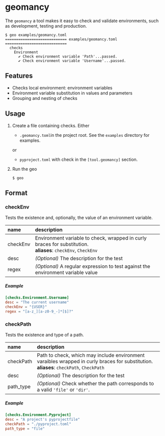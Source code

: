 # geomancy

The ``geomancy`` a tool makes it easy to check and validate environments, such
as development, testing and production.

```shell
$ geo examples/geomancy.toml
============================ examples/geomancy.toml ============================
  checks
    Environment
      ✔ Check environment variable 'Path'...passed.
      ✔ Check environment variable 'Username'...passed.
```

## Features
- Checks local environment: environment variables
- Environment variable substitution in values and parameters
- Grouping and nesting of checks

## Usage
1. Create a file containing checks. Either

   - ``.geomancy.toml``in the project root. See the ``examples`` directory for
     examples.

   or

   - ``pyproject.toml`` with check in the ``[tool.geomancy]`` section.

2. Run the geo

   ```shell
   $ geo
   ```

## Format

### checkEnv

Tests the existence and, optionally, the value of an environment variable.

| name      | description                                                                                                                  |
|:----------|:-----------------------------------------------------------------------------------------------------------------------------|
| checkEnv  | Environment variable to check, wrapped in curly braces for substitution. <br>__aliases__: ``checkEnv``, ``CheckEnv``         |
| desc      | _(Optional)_ The description for the test                                                                                    |
| regex     | _(Optional)_ A regular expression to test against the environment variable value                                             |

##### Example

```toml
[checks.Environment.Username]
desc = "The current username"
checkEnv = "{USER}"
regex = "[a-z_][a-z0-9_-]*[$]?"
```

### checkPath

Tests the existence and type of a path.

| name      | description                                                                                                                                    |
|:----------|:-----------------------------------------------------------------------------------------------------------------------------------------------|
| checkPath | Path to check, which may include environment varaibles wrapped in curly braces for substitution. <br>__aliases__: ``checkPath``, ``CheckPath`` |
| desc      | _(Optional)_ The description for the test                                                                                                      |
| path_type | _(Optional)_ Check whether the path corresponds to a valid ``'file'`` or ``'dir'``.                                                            |

##### Example

```toml
[checks.Environment.Pyproject]
desc = "A project's pyprojectfile"
checkPath = "./pyproject.toml"
path_type = "file"
```
